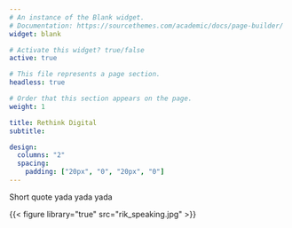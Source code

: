 ```yaml
---
# An instance of the Blank widget.
# Documentation: https://sourcethemes.com/academic/docs/page-builder/
widget: blank

# Activate this widget? true/false
active: true

# This file represents a page section.
headless: true

# Order that this section appears on the page.
weight: 1

title: Rethink Digital
subtitle:

design:
  columns: "2"
  spacing:
    padding: ["20px", "0", "20px", "0"]
---
```

Short quote yada yada yada

{{< figure library="true" src="rik_speaking.jpg" >}} 

